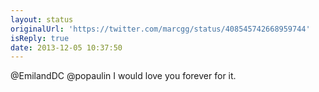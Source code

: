 ```yaml
---
layout: status
originalUrl: 'https://twitter.com/marcgg/status/408545742668959744'
isReply: true
date: 2013-12-05 10:37:50
---
```


@EmilandDC @popaulin I would love you forever for it.
